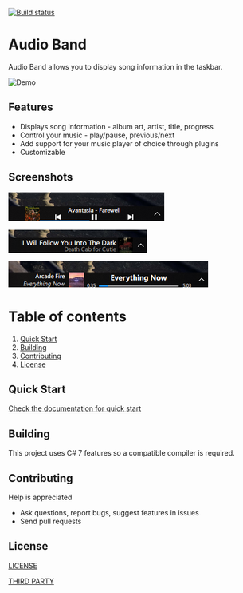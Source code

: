 [![Build status](https://ci.appveyor.com/api/projects/status/v32xl29r8uucuwj3?svg=true)](https://ci.appveyor.com/project/dsafa/audio-band)

# Audio Band
Audio Band allows you to display song information in the taskbar.

![Demo](./screenshots/demo.gif)

## Features
- Displays song information - album art, artist, title, progress
- Control your music - play/pause, previous/next
- Add support for your music player of choice through plugins
- Customizable

## Screenshots
![](./screenshots/screenshot.png)

![](screenshots/custom-1.png)

![](screenshots/custom-2.png)

# Table of contents
1. [Quick Start](#quick-start)
2. [Building](#building)
3. [Contributing](#contributing)
4. [License](#license)

## Quick Start
[Check the documentation for quick start](https://dsafa.github.io/audio-band/audioband/index.html)

## Building
This project uses C# 7 features so a compatible compiler is required.

## Contributing
Help is appreciated
- Ask questions, report bugs, suggest features in issues
- Send pull requests

## License
[LICENSE](https://github.com/dsafa/audio-band/blob/master/LICENSE)

[THIRD PARTY](https://github.com/dsafa/audio-band/blob/master/LICENSE-3RD-PARTY)